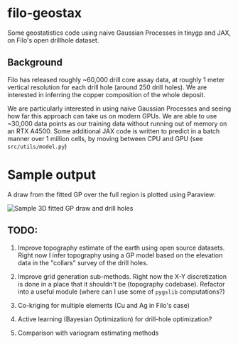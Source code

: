 # filo-geostax

Some geostatistics code using naive Gaussian Processes in tinygp and JAX, on Filo's open drillhole dataset. 

## Background

Filo has released roughly ~60,000 drill core assay data, at roughly 1 meter vertical resolution for each drill hole (around 250 drill holes). We are interested in inferring the copper composition of the whole deposit.

We are particularly interested in using naive Gaussian Processes and seeing how far this approach can take us on modern GPUs. We are able to use ~30,000 data points as our training data without running out of memory on an RTX A4500. Some additional JAX code is written to predict in a batch manner over 1 million cells, by moving between CPU and GPU (see `src/utils/model.py`)

# Sample output

A draw from the fitted GP over the full region is plotted using Paraview:

![Sample 3D fitted GP draw and drill holes](./docs/static/240412_results.png)

## TODO: 

1. Improve topography estimate of the earth using open source datasets. Right now I infer topography using a GP model based on the elevation data in the "collars" survey of the drill holes.

2. Improve grid generation sub-methods. Right now the X-Y discretization is done in a place that it shouldn't be (topography codebase). Refactor into a useful module (where can I use some of `pygslib` computations?)

3. Co-kriging for multiple elements (Cu and Ag in Filo's case)

4. Active learning (Bayesian Optimization) for drill-hole optimization?

5. Comparison with variogram estimating methods